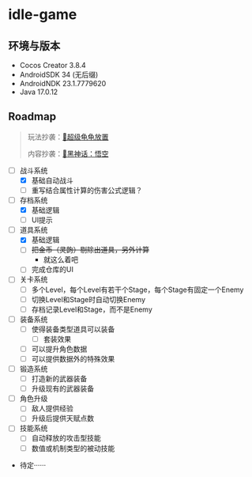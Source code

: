 # idle-game

## 环境与版本

- Cocos Creator 3.8.4
- AndroidSDK 34 (无后缀)
- AndroidNDK 23.1.7779620
- Java 17.0.12

## Roadmap

> 玩法抄袭：[🐢超级龟龟放置](https://superturtleidle.github.io/)
>
> 内容抄袭：[🐒黑神话：悟空](https://heishenhua.com/)

- [ ] 战斗系统
    - [x] 基础自动战斗
    - [ ] 重写结合属性计算的伤害公式逻辑？
- [ ] 存档系统
    - [x] 基础逻辑
    - [ ] UI提示
- [ ] 道具系统
    - [x] 基础逻辑
    - [ ] ~~把金币（灵韵）剔除出道具，另外计算~~
      - 就这么着吧
    - [ ] 完成仓库的UI
- [ ] 关卡系统
    - [ ] 多个Level，每个Level有若干个Stage，每个Stage有固定一个Enemy
    - [ ] 切换Level和Stage时自动切换Enemy
    - [ ] 存档记录Level和Stage，而不是Enemy
- [ ] 装备系统
    - [ ] 使得装备类型道具可以装备
        - [ ] 套装效果
    - [ ] 可以提升角色数据
    - [ ] 可以提供数据外的特殊效果
- [ ] 锻造系统
    - [ ] 打造新的武器装备
    - [ ] 升级现有的武器装备
- [ ] 角色升级
    - [ ] 敌人提供经验
    - [ ] 升级后提供天赋点数
- [ ] 技能系统
    - [ ] 自动释放的攻击型技能
    - [ ] 数值或机制类型的被动技能
- 待定······
